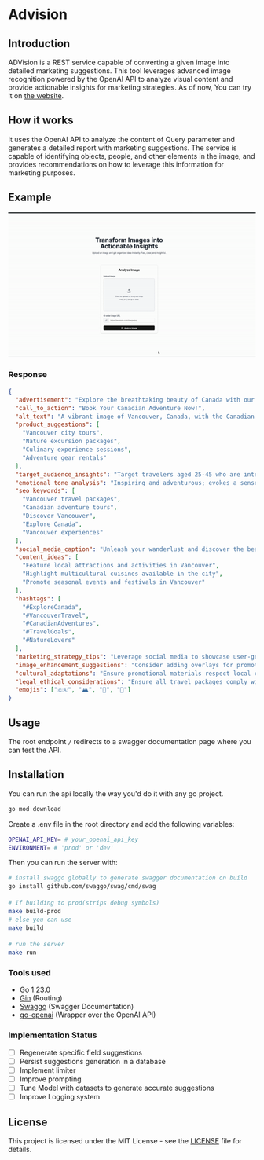 # Advision

## Introduction

ADVision is a REST service capable of converting a given image into detailed marketing suggestions. This tool leverages advanced image recognition powered by the OpenAI API to analyze visual content and provide actionable insights for marketing strategies.
As of now, You can try it on [the website](https://ad-vision-site.vercel.app/).

## How it works

It uses the OpenAI API to analyze the content of Query parameter and generates a detailed report with marketing suggestions. The service is capable of identifying objects, people, and other elements in the image, and provides recommendations on how to leverage this information for marketing purposes.

## Example

![Description of the GIF](media/demo.gif)

### Response

```json
{
  "advertisement": "Explore the breathtaking beauty of Canada with our exclusive travel packages! Discover the vibrant city of Vancouver, where stunning mountain views meet an energetic urban atmosphere. Book your adventure today and immerse yourself in the culture, cuisine, and natural wonders that this incredible destination has to offer. Don't just visit, experience Canada like never before!",
  "call_to_action": "Book Your Canadian Adventure Now!",
  "alt_text": "A vibrant image of Vancouver, Canada, with the Canadian flag in the foreground.",
  "product_suggestions": [
    "Vancouver city tours",
    "Nature excursion packages",
    "Culinary experience sessions",
    "Adventure gear rentals"
  ],
  "target_audience_insights": "Target travelers aged 25-45 who are interested in nature, culture, and unique experiences.",
  "emotional_tone_analysis": "Inspiring and adventurous; evokes a sense of exploration and appreciation for nature.",
  "seo_keywords": [
    "Vancouver travel packages",
    "Canadian adventure tours",
    "Discover Vancouver",
    "Explore Canada",
    "Vancouver experiences"
  ],
  "social_media_caption": "Unleash your wanderlust and discover the beauty of Vancouver—where adventure awaits!",
  "content_ideas": [
    "Feature local attractions and activities in Vancouver",
    "Highlight multicultural cuisines available in the city",
    "Promote seasonal events and festivals in Vancouver"
  ],
  "hashtags": [
    "#ExploreCanada",
    "#VancouverTravel",
    "#CanadianAdventures",
    "#TravelGoals",
    "#NatureLovers"
  ],
  "marketing_strategy_tips": "Leverage social media to showcase user-generated content from travelers; partner with influencers to increase reach.",
  "image_enhancement_suggestions": "Consider adding overlays for promotional text or a filter to enhance colors that reflect the lively atmosphere of the city.",
  "cultural_adaptations": "Ensure promotional materials respect local customs and values, emphasizing Canada's multiculturalism.",
  "legal_ethical_considerations": "Ensure all travel packages comply with current regulations and are ethically marketed to avoid misleading information.",
  "emojis": ["🇨🇦", "🏔️", "🌆", "🛶"]
}
```

## Usage

The root endpoint `/` redirects to a swagger documentation page where you can test the API.

## Installation

You can run the api locally the way you'd do it with any go project.

```bash
go mod download

```

Create a .env file in the root directory and add the following variables:

```bash
OPENAI_API_KEY= # your_openai_api_key
ENVIRONMENT= # 'prod' or 'dev'
```

Then you can run the server with:

```bash
# install swaggo globally to generate swagger documentation on build
go install github.com/swaggo/swag/cmd/swag

# If building to prod(strips debug symbols)
make build-prod
# else you can use
make build

# run the server
make run
```

### Tools used

- Go 1.23.0
- [Gin](github.com/gin-gonic/gin) (Routing)
- [Swaggo](github.com/swaggo/swag) (Swagger Documentation)
- [go-openai](github.com/sashabaranov/go-openai) (Wrapper over the OpenAI API)

### Implementation Status

- [ ] Regenerate specific field suggestions
- [ ] Persist suggestions generation in a database
- [ ] Implement limiter
- [ ] Improve prompting
- [ ] Tune Model with datasets to generate accurate suggestions
- [ ] Improve Logging system

## License

This project is licensed under the MIT License - see the [LICENSE](LICENSE.txt) file for details.
